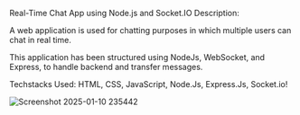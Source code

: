 
 Real-Time Chat App using Node.js and Socket.IO
 
Description:

A web application is used for chatting purposes in which multiple users can chat in real time.

This application has been structured using NodeJs, WebSocket, and Express, to handle backend and transfer messages.

Techstacks Used: HTML, CSS, JavaScript, Node.Js, Express.Js, Socket.io!

![Screenshot 2025-01-10 235442](https://github.com/user-attachments/assets/1f0d2b17-4ee5-4196-9d6f-97fc433a273c)
